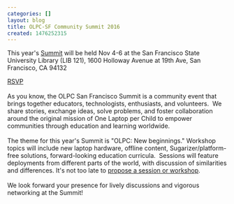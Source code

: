 ```yaml
---
categories: []
layout: blog
title: OLPC-SF Community Summit 2016
created: 1476252315
---
```

<p>This year&#39;s <a href="{{ site.baseurl }}/summit">Summit</a> will be held Nov 4-6 at the San Francisco State University Library (LIB 121), 1600 Holloway Avenue at 19th Ave, San Francisco, CA 94132</p>
<div>
	<a href="https://www.eventbrite.com/e/olpc-san-francisco-community-summit-2016-registration-28474325474">RSVP</a></div>
<div>
	&nbsp;</div>
<div>
	As you know, the OLPC San Francisco Summit is a community event that brings together educators, technologists, enthusiasts, and volunteers. &nbsp;We share stories, exchange ideas, solve problems, and foster collaboration around the original mission of One Laptop per Child to empower communities through education and learning worldwide.</div>
<div>
	&nbsp;</div>
<div>
	The theme for this year&#39;s Summit is &quot;OLPC: New beginnings.&quot; Workshop topics will include new laptop hardware, offline content, Sugarizer/platform-free solutions, forward-looking education curricula. &nbsp;Sessions will feature deployments from different parts of the world, with discussion of similarities and differences. It&#39;s not too late to <a href="{{ site.baseurl }}/CommunitySummit2016/proposal">propose a session or workshop</a>.</div>
<div>
	&nbsp;</div>
<div>
	We look forward your presence for lively discussions and vigorous networking at the Summit!</div>
